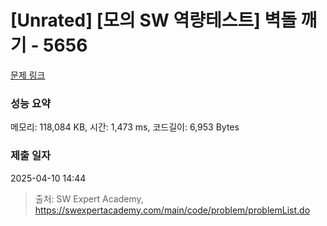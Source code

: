 # [Unrated] [모의 SW 역량테스트] 벽돌 깨기 - 5656 

[문제 링크](https://swexpertacademy.com/main/code/problem/problemDetail.do?contestProbId=AWXRQm6qfL0DFAUo) 

### 성능 요약

메모리: 118,084 KB, 시간: 1,473 ms, 코드길이: 6,953 Bytes

### 제출 일자

2025-04-10 14:44



> 출처: SW Expert Academy, https://swexpertacademy.com/main/code/problem/problemList.do